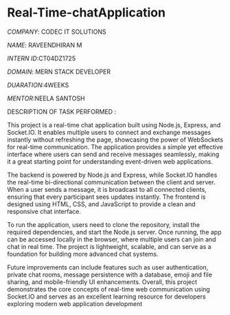 # Real-Time-chatApplication

*COMPANY*: CODEC IT SOLUTIONS

*NAME*: RAVEENDHIRAN M

*INTERN ID*:CT04DZ1725

*DOMAIN*: MERN STACK DEVELOPER

*DUARATION*:4WEEKS

*MENTOR*:NEELA SANTOSH

DESCRIPTION OF TASK PERFORMED :

This project is a real-time chat application built using Node.js, Express, and Socket.IO. It enables multiple users to connect and exchange messages instantly without refreshing the page, showcasing the power of WebSockets for real-time communication. The application provides a simple yet effective interface where users can send and receive messages seamlessly, making it a great starting point for understanding event-driven web applications.

The backend is powered by Node.js and Express, while Socket.IO handles the real-time bi-directional communication between the client and server. When a user sends a message, it is broadcast to all connected clients, ensuring that every participant sees updates instantly. The frontend is designed using HTML, CSS, and JavaScript to provide a clean and responsive chat interface.

To run the application, users need to clone the repository, install the required dependencies, and start the Node.js server. Once running, the app can be accessed locally in the browser, where multiple users can join and chat in real time. The project is lightweight, scalable, and can serve as a foundation for building more advanced chat systems.

Future improvements can include features such as user authentication, private chat rooms, message persistence with a database, emoji and file sharing, and mobile-friendly UI enhancements. Overall, this project demonstrates the core concepts of real-time web communication using Socket.IO and serves as an excellent learning resource for developers exploring modern web application development
